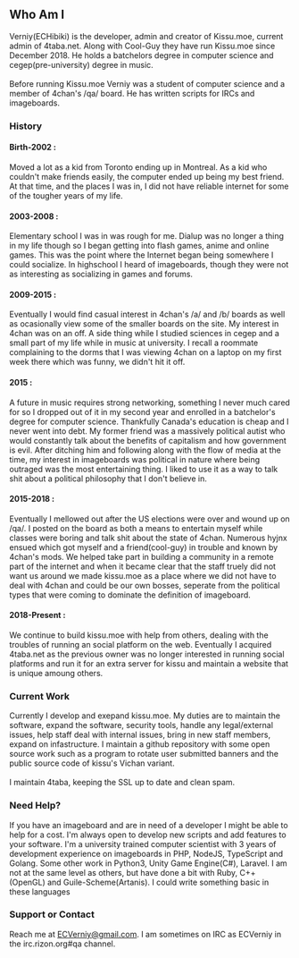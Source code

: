 ## Who Am I

Verniy(ECHibiki) is the developer, admin and creator of Kissu.moe, current admin of 4taba.net. Along with Cool-Guy they have run Kissu.moe since December 2018. He holds a batchelors degree in computer science and cegep(pre-university) degree in music.<br/>
<br/>
Before running Kissu.moe Verniy was a student of computer science and a member of 4chan's /qa/ board. He has written scripts for IRCs and imageboards. 

### History

#### Birth-2002 : 
Moved a lot as a kid from Toronto ending up in Montreal. As a kid who couldn't make friends easily, the computer ended up being my best friend. At that time, and the places I was in, I did not have reliable internet for some of the tougher years of my life.
#### 2003-2008 : 
Elementary school I was in was rough for me. Dialup was no longer a thing in my life though so I began getting into flash games, anime and online games. This was the point where the Internet began being somewhere I could socialize. In highschool I heard of imageboards, though they were not as interesting as socializing in games and forums.
#### 2009-2015 : 
Eventually I would find casual interest in 4chan's /a/ and /b/ boards as well as ocasionally view some of the smaller boards on the site. My interest in 4chan was on an off. A side thing while I studied sciences in cegep and a small part of my life while in music at university. I recall a roommate complaining to the dorms that I was viewing 4chan on a laptop on my first week there which was funny, we didn't hit it off.
#### 2015 : 
A future in music requires strong networking, something I never much cared for so I dropped out of it in my second year and enrolled in a batchelor's degree for computer science. Thankfully Canada's education is cheap and I never went into debt. My former friend was a massively political autist who would constantly talk about the benefits of capitalism and how government is evil. After ditching him and following along with the flow of media at the time, my interest in imageboards was political in nature where being outraged was the most entertaining thing. I liked to use it as a way to talk shit about a political philosophy that I don't believe in.  
#### 2015-2018 : 
Eventually I mellowed out after the US elections were over and wound up on /qa/. I posted on the board as both a means to entertain myself while classes were boring and talk shit about the state of 4chan. Numerous hyjnx ensued which got myself and a friend(cool-guy) in trouble and known by 4chan's mods. We helped take part in building a community in a remote part of the internet and when it became clear that the staff truely did not want us around we made kissu.moe as a place where we did not have to deal with 4chan and could be our own bosses, seperate from the political types that were coming to dominate the definition of imageboard.
#### 2018-Present : 
We continue to build kissu.moe with help from others, dealing with the troubles of running an social platform on the web. Eventually I acquired 4taba.net as the previous owner was no longer interested in running social platforms and run it for an extra server for kissu and maintain a website that is unique amoung others. 

### Current Work

Currently I develop and exepand kissu.moe. My duties are to maintain the software, expand the software, security tools, handle any legal/external issues, help staff deal with internal issues, bring in new staff members, expand on infastructure. I maintain a github repository with some open source work such as a program to rotate user submitted banners and the public source code of kissu's Vichan variant. <br/>
<br/>
I maintain 4taba, keeping the SSL up to date and clean spam.

### Need Help?

If you have an imageboard and are in need of a developer I might be able to help for a cost. I'm always open to develop new scripts and add features to your software. I'm a university trained computer scientist with 3 years of development experience on imageboards in PHP, NodeJS, TypeScript and Golang. Some other work in Python3, Unity Game Engine(C#), Laravel. I am not at the same level as others, but have done a bit with Ruby, C++(OpenGL) and Guile-Scheme(Artanis). I could write something basic in these languages

### Support or Contact

Reach me at ECVerniy@gmail.com. I am sometimes on IRC as ECVerniy in the irc.rizon.org#qa channel.
